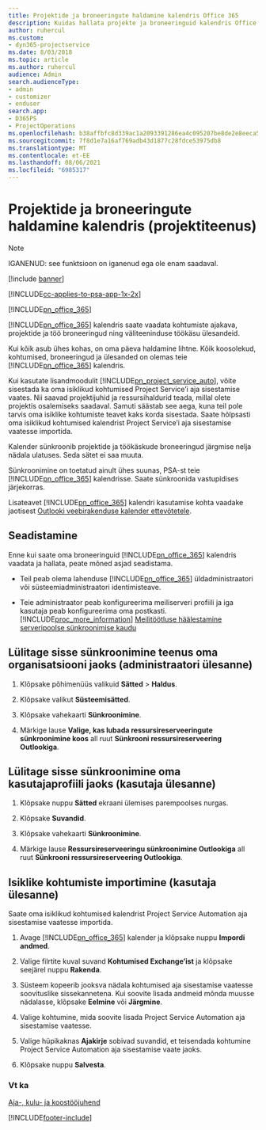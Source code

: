 ```yaml
---
title: Projektide ja broneeringute haldamine kalendris Office 365
description: Kuidas hallata projekte ja broneeringuid kalendris Office 365?
author: ruhercul
ms.custom:
- dyn365-projectservice
ms.date: 8/03/2018
ms.topic: article
ms.author: ruhercul
audience: Admin
search.audienceType:
- admin
- customizer
- enduser
search.app:
- D365PS
- ProjectOperations
ms.openlocfilehash: b38affbfc8d339ac1a2093391286ea4c095207be8de2e8eeca558e6fcc5bcc07
ms.sourcegitcommit: 7f8d1e7a16af769adb43d1877c28fdce53975db8
ms.translationtype: MT
ms.contentlocale: et-EE
ms.lasthandoff: 08/06/2021
ms.locfileid: "6985317"
---
```

# <a name="manage-projects-and-bookings-in-your-calendar-project-service"></a>Projektide ja broneeringute haldamine kalendris (projektiteenus)

> [!Note]
> IGANENUD: see funktsioon on iganenud ega ole enam saadaval.

[!include [banner](../includes/psa-now-project-operations.md)]

[!INCLUDE[cc-applies-to-psa-app-1x-2x](../includes/cc-applies-to-psa-app-1x-2x.md)]

[!INCLUDE[pn_office_365](../includes/pn-office-365.md)] 

[!INCLUDE[pn_office_365](../includes/pn-office-365.md)] kalendris saate vaadata kohtumiste ajakava, projektide ja töö broneeringud ning väliteeninduse töökäsu ülesandeid.  
  
 Kui kõik asub ühes kohas, on oma päeva haldamine lihtne. Kõik koosolekud, kohtumised, broneeringud ja ülesanded on olemas teie [!INCLUDE[pn_office_365](../includes/pn-office-365.md)] kalendris.  
  
 Kui kasutate lisandmoodulit [!INCLUDE[pn_project_service_auto](../includes/pn-project-service-auto.md)], võite sisestada ka oma isiklikud kohtumised Project Service’i aja sisestamise vaates. Nii saavad projektijuhid ja ressursihaldurid teada, millal olete projektis osalemiseks saadaval. Samuti säästab see aega, kuna teil pole tarvis oma isiklike kohtumiste teavet kaks korda sisestada. Saate hõlpsasti oma isiklikud kohtumised kalendrist Project Service’i aja sisestamise vaatesse importida.  
  
 Kalender sünkroonib projektide ja töökäskude broneeringud järgmise nelja nädala ulatuses. Seda sätet ei saa muuta.  
  
 Sünkroonimine on toetatud ainult ühes suunas, PSA-st teie [!INCLUDE[pn_office_365](../includes/pn-office-365.md)] kalendrisse. Saate sünkroonida vastupidises järjekorras. 
  
 Lisateavet [!INCLUDE[pn_office_365](../includes/pn-office-365.md)] kalendri kasutamise kohta vaadake jaotisest [Outlooki veebirakenduse kalender ettevõtetele](https://support.office.com/article/Calendar-in-Outlook-on-the-web-for-business-5219c457-d1fe-4c2f-9032-1a816b88e936).  
  
## <a name="setup"></a>Seadistamine  
 Enne kui saate oma broneeringuid [!INCLUDE[pn_office_365](../includes/pn-office-365.md)] kalendris vaadata ja hallata, peate mõned asjad seadistama.  
  
- Teil peab olema lahenduse [!INCLUDE[pn_office_365](../includes/pn-office-365.md)] üldadministraatori või süsteemiadministraatori identimisteave.  
  
- Teie administraator peab konfigureerima meiliserveri profiili ja iga kasutaja peab konfigureerima oma postkasti. [!INCLUDE[proc_more_information](../includes/proc-more-information.md)] [Meilitöötluse häälestamine serveripoolse sünkroonimise kaudu](/dynamics365/customerengagement/on-premises/admin/set-up-server-side-synchronization-of-email-appointments-contacts-and-tasks)  
  
## <a name="turn-on-synchronization-for-your-organization-admin-task"></a>Lülitage sisse sünkroonimine teenus oma organisatsiooni jaoks (administraatori ülesanne)  
  
1.  Klõpsake põhimenüüs valikuid **Sätted** > **Haldus**.  
  
2.  Klõpsake valikut **Süsteemisätted**.  
  
3.  Klõpsake vahekaarti **Sünkroonimine**.  
  
4.  Märkige lause **Valige, kas lubada ressursireserveeringute sünkroonimine koos** all ruut **Sünkrooni ressursireserveering Outlookiga**.  
  
## <a name="turn-on-synchronization-for-your-user-profile-user-task"></a>Lülitage sisse sünkroonimine oma kasutajaprofiili jaoks (kasutaja ülesanne)  
  
1.  Klõpsake nuppu **Sätted** ekraani ülemises parempoolses nurgas.  
  
2.  Klõpsake **Suvandid**.  
  
3.  Klõpsake vahekaarti **Sünkroonimine**.  
  
4.  Märkige lause **Ressursireserveeringu sünkroonimine Outlookiga** all ruut **Sünkrooni ressursireserveering Outlookiga**.  
  
## <a name="import-your-personal-appointments-user-task"></a>Isiklike kohtumiste importimine (kasutaja ülesanne)  
 Saate oma isiklikud kohtumised kalendrist Project Service Automation aja sisestamise vaatesse importida.  
  
1. Avage [!INCLUDE[pn_office_365](../includes/pn-office-365.md)] kalender ja klõpsake nuppu **Impordi andmed**.  
  
2. Valige filrtite kuval suvand **Kohtumised Exchange’ist** ja klõpsake seejärel nuppu **Rakenda**.  
  
3. Süsteem kopeerib jooksva nädala kohtumised aja sisestamise vaatesse soovituslike sissekannetena. Kui soovite lisada andmeid mõnda muusse nädalasse, klõpsake **Eelmine** või **Järgmine**.  
  
4. Valige kohtumine, mida soovite lisada Project Service Automation aja sisestamise vaatesse.  
  
5. Valige hüpikaknas **Ajakirje** sobivad suvandid, et teisendada kohtumine Project Service Automation aja sisestamise vaate jaoks.  
  
6. Klõpsake nuppu **Salvesta**.  
  
### <a name="see-also"></a>Vt ka  
 [Aja-, kulu- ja koostööjuhend](../psa/time-expense-collaboration-guide.md)


[!INCLUDE[footer-include](../includes/footer-banner.md)]